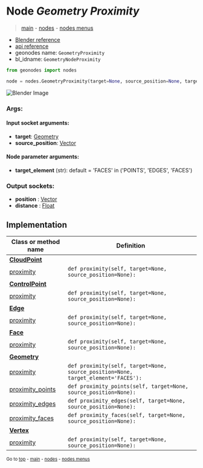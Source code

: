 # Node *Geometry Proximity*

> [main](../index.md) - [nodes](nodes.md) - [nodes menus](nodes_menus.md)

- [Blender reference](https://docs.blender.org/manual/en/latest/modeling/geometry_nodes/geometry/geometry_proximity.html)
- [api reference](https://docs.blender.org/api/current/bpy.types.GeometryNodeProximity.html)
- geonodes name: `GeometryProximity`
- bl_idname: `GeometryNodeProximity`

```python
from geonodes import nodes

node = nodes.GeometryProximity(target=None, source_position=None, target_element='FACES')
```

![Blender Image](https://docs.blender.org/manual/en/latest/_images/node-types_GeometryNodeProximity.webp)

### Args:

#### Input socket arguments:

- **target**: [Geometry](Geometry.md)
- **source_position**: [Vector](Vector.md)

#### Node parameter arguments:

- **target_element** (str): default = 'FACES' in ('POINTS', 'EDGES', 'FACES')

### Output sockets:

- **position** : [Vector](Vector.md)
- **distance** : [Float](Float.md)

## Implementation

| Class or method name | Definition |
|----------------------|------------|
| **[CloudPoint](CloudPoint.md)** |
| [proximity](CloudPoint.md#proximity) | `def proximity(self, target=None, source_position=None):` |
| **[ControlPoint](ControlPoint.md)** |
| [proximity](ControlPoint.md#proximity) | `def proximity(self, target=None, source_position=None):` |
| **[Edge](Edge.md)** |
| [proximity](Edge.md#proximity) | `def proximity(self, target=None, source_position=None):` |
| **[Face](Face.md)** |
| [proximity](Face.md#proximity) | `def proximity(self, target=None, source_position=None):` |
| **[Geometry](Geometry.md)** |
| [proximity](Geometry.md#proximity) | `def proximity(self, target=None, source_position=None, target_element='FACES'):` |
| [proximity_points](Geometry.md#proximity_points) | `def proximity_points(self, target=None, source_position=None):` |
| [proximity_edges](Geometry.md#proximity_edges) | `def proximity_edges(self, target=None, source_position=None):` |
| [proximity_faces](Geometry.md#proximity_faces) | `def proximity_faces(self, target=None, source_position=None):` |
| **[Vertex](Vertex.md)** |
| [proximity](Vertex.md#proximity) | `def proximity(self, target=None, source_position=None):` |

<sub>Go to [top](#node-Geometry-Proximity) - [main](../index.md) - [nodes](nodes.md) - [nodes menus](nodes_menus.md)</sub>

